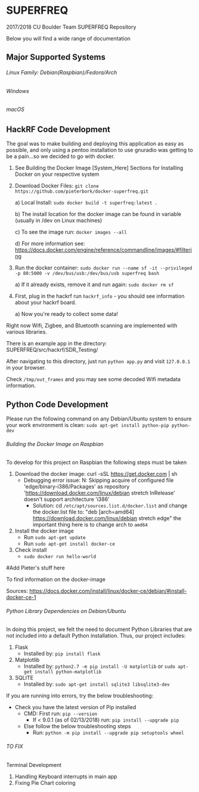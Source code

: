 # SUPERFREQ
2017/2018 CU Boulder Team SUPERFREQ Repository

Below you will find a wide range of documentation

## Major Supported Systems

###### Linux Family: Debian(Raspbian)/Fedora/Arch

###### Windows

###### macOS

## HackRF Code Development

The goal was to make building and deploying this application as easy as possible, and only using a pentoo installation to use gnuradio was getting to be a pain...so we decided to go with docker.


1. See Building the Docker Image [System_Here] Sections for Installing Docker on your respective system

2. Download Docker Files: `git clone https://github.com/pieterbork/docker-superfreq.git`
   
   a) Local Install: `sudo docker build -t superfreq:latest .`

   b) The install location for the docker image can be found in variable (usually in /dev on Linux machines)
   
   c) To see the image run: `docker images --all`

   d) For more information see: https://docs.docker.com/engine/reference/commandline/images/#filtering
   
3. Run the docker container: `sudo docker run --name sf -it --privileged -p 80:5000 -v /dev/bus/usb:/dev/bus/usb superfreq bash`
   
   a) If it already exists, remove it and run again: `sudo docker rm sf` 

4. First, plug in the hackrf run `hackrf_info` - you should see information about your hackrf board.

   a) Now you're ready to collect some data!

Right now Wifi, Zigbee, and Bluetooth scanning are implemented with various libraries.

There is an example app in the directory: SUPERFREQ/src/hackrf/SDR_Testing/

After navigating to this directory, just run `python app.py` and visit `127.0.0.1` in your browser.

Check `/tmp/out_frames` and you may see some decoded Wifi metadata information. 

## Python Code Development

Please run the following command on any Debian/Ubuntu system to ensure your work environment is clean: `sudo apt-get install python-pip python-dev`


###### Building the Docker Image on Raspbian

To develop for this project on Raspbian the following steps must be taken

1. Download the docker image: curl -sSL https://get.docker.com | sh
   - Debugging error issue: N: Skipping acquire of configured file 'edge/binary-i386/Packages' as repository 'https://download.docker.com/linux/debian stretch InRelease' doesn't support architecture 'i386'
     - Solution: cd `/etc/apt/sources.list.d/docker.list` and change the docker.list file to: "deb [arch=amd64] https://download.docker.com/linux/debian stretch edge" the important thing here is to change arch to `amd64`
2. Install the docker image
   - Run `sudo apt-get update`
   - Run `sudo apt-get install docker-ce`
3. Check install
   - `sudo docker run hello-world`

#Add Pieter's stuff here

To find information on the docker-image

Sources: https://docs.docker.com/install/linux/docker-ce/debian/#install-docker-ce-1

###### Python Library Dependencies on Debian/Ubuntu

In doing this project, we felt the need to document Python Libraries that are not included into a default Python installation. Thus, our project includes:

1. Flask 
   - Installed by: `pip install flask`
2. Matplotlib
   - Installed by: `python2.7 -m pip install -U matplotlib` or `sudo apt-get install python-matplotlib`
3. SQLITE
   - Installed by: `sudo apt-get install sqlite3 libsqlite3-dev`


If you are running into errors, try the below troubleshooting:

- Check you have the latest version of Pip installed
   - CMD: First run: `pip --version` 
     - If < 9.0.1 (as of 02/13/2018) run: `pip install --upgrade pip`
   - Else follow the below troubleshooting steps
     - Run: `python -m pip install --upgrade pip setuptools wheel`

###### TO FIX

Terminal Development
1. Handling Keyboard interrupts in main app
2. Fixing Pie Chart coloring
